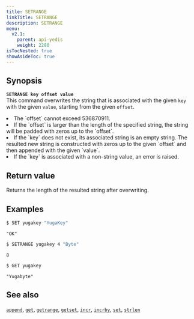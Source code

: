 ```yaml
---
title: SETRANGE
linkTitle: SETRANGE
description: SETRANGE
menu:
  v2.1:
    parent: api-yedis
    weight: 2280
isTocNested: true
showAsideToc: true
---
```


## Synopsis

<b>`SETRANGE key offset value`</b><br>
This command overwrites the string that is associated with the given `key` with the given `value`, starting from the given `offset`.
<li> The `offset` cannot exceed 536870911.</li>
<li>If the `offset` is larger than the length of the specified string, the string will be padded with zeros up to the `offset`.</li>
<li>If the `key` does not exist, its associated string is an empty string. The resulted new string is constructed with zeros up to the given `offset` and then appended with the given `value`.</li>
<li>If the `key` is associated with a non-string value, an error is raised.</li>

## Return value

Returns the length of the resulted string after overwriting.

## Examples

```sh
$ SET yugakey "YugaKey"
```

```
"OK"
```

```sh
$ SETRANGE yugakey 4 "Byte"
```

```
8
```

```sh
$ GET yugakey
```

```
"Yugabyte"
```

## See also

[`append`](../append/), [`get`](../get/), [`getrange`](../getrange/), [`getset`](../getset/), [`incr`](../incr/), [`incrby`](../incrby/), [`set`](../set/), [`strlen`](../strlen/)
